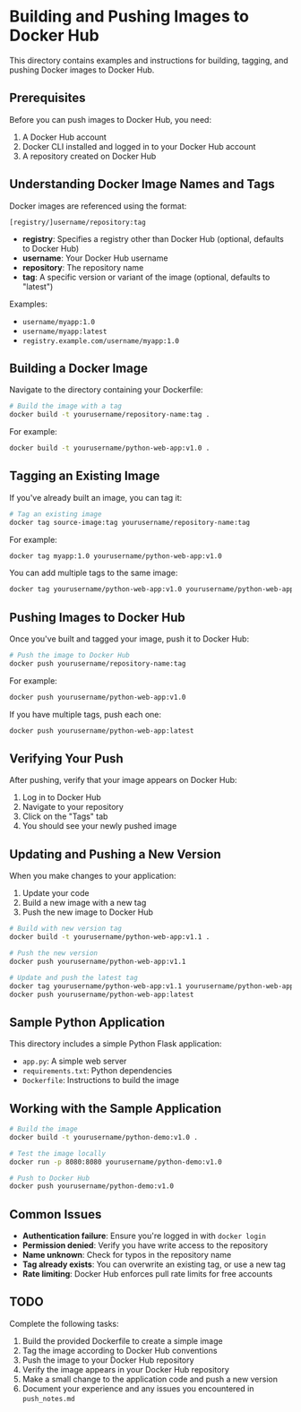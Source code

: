 # Building and Pushing Images to Docker Hub

This directory contains examples and instructions for building, tagging, and pushing Docker images to Docker Hub.

## Prerequisites

Before you can push images to Docker Hub, you need:
1. A Docker Hub account
2. Docker CLI installed and logged in to your Docker Hub account
3. A repository created on Docker Hub

## Understanding Docker Image Names and Tags

Docker images are referenced using the format:
```
[registry/]username/repository:tag
```

- **registry**: Specifies a registry other than Docker Hub (optional, defaults to Docker Hub)
- **username**: Your Docker Hub username
- **repository**: The repository name
- **tag**: A specific version or variant of the image (optional, defaults to "latest")

Examples:
- `username/myapp:1.0`
- `username/myapp:latest`
- `registry.example.com/username/myapp:1.0`

## Building a Docker Image

Navigate to the directory containing your Dockerfile:

```bash
# Build the image with a tag
docker build -t yourusername/repository-name:tag .
```

For example:
```bash
docker build -t yourusername/python-web-app:v1.0 .
```

## Tagging an Existing Image

If you've already built an image, you can tag it:

```bash
# Tag an existing image
docker tag source-image:tag yourusername/repository-name:tag
```

For example:
```bash
docker tag myapp:1.0 yourusername/python-web-app:v1.0
```

You can add multiple tags to the same image:
```bash
docker tag yourusername/python-web-app:v1.0 yourusername/python-web-app:latest
```

## Pushing Images to Docker Hub

Once you've built and tagged your image, push it to Docker Hub:

```bash
# Push the image to Docker Hub
docker push yourusername/repository-name:tag
```

For example:
```bash
docker push yourusername/python-web-app:v1.0
```

If you have multiple tags, push each one:
```bash
docker push yourusername/python-web-app:latest
```

## Verifying Your Push

After pushing, verify that your image appears on Docker Hub:
1. Log in to Docker Hub
2. Navigate to your repository
3. Click on the "Tags" tab
4. You should see your newly pushed image

## Updating and Pushing a New Version

When you make changes to your application:
1. Update your code
2. Build a new image with a new tag
3. Push the new image to Docker Hub

```bash
# Build with new version tag
docker build -t yourusername/python-web-app:v1.1 .

# Push the new version
docker push yourusername/python-web-app:v1.1

# Update and push the latest tag
docker tag yourusername/python-web-app:v1.1 yourusername/python-web-app:latest
docker push yourusername/python-web-app:latest
```

## Sample Python Application

This directory includes a simple Python Flask application:

- `app.py`: A simple web server
- `requirements.txt`: Python dependencies
- `Dockerfile`: Instructions to build the image

## Working with the Sample Application

```bash
# Build the image
docker build -t yourusername/python-demo:v1.0 .

# Test the image locally
docker run -p 8080:8080 yourusername/python-demo:v1.0

# Push to Docker Hub
docker push yourusername/python-demo:v1.0
```

## Common Issues

- **Authentication failure**: Ensure you're logged in with `docker login`
- **Permission denied**: Verify you have write access to the repository
- **Name unknown**: Check for typos in the repository name
- **Tag already exists**: You can overwrite an existing tag, or use a new tag
- **Rate limiting**: Docker Hub enforces pull rate limits for free accounts

## TODO

Complete the following tasks:
1. Build the provided Dockerfile to create a simple image
2. Tag the image according to Docker Hub conventions
3. Push the image to your Docker Hub repository
4. Verify the image appears in your Docker Hub repository
5. Make a small change to the application code and push a new version
6. Document your experience and any issues you encountered in `push_notes.md` 